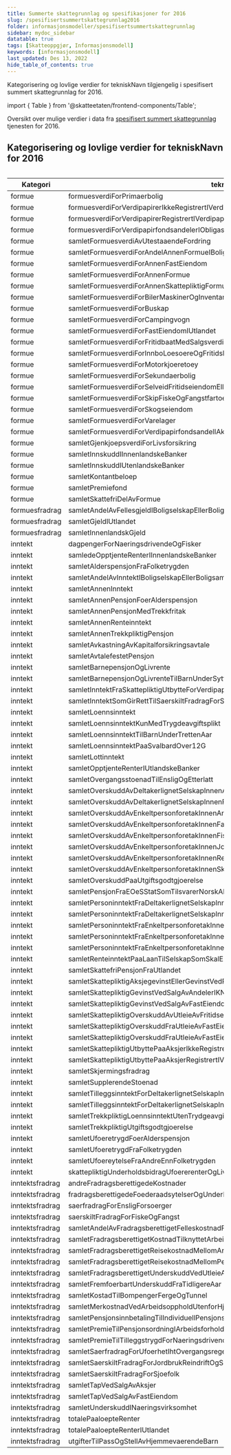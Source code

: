 ```yaml
---
title: Summerte skattegrunnlag og spesifikasjoner for 2016
slug: /spesifisertsummertskattegrunnlag2016
folder: informasjonsmodeller/spesifisertsummertskattegrunnlag
sidebar: mydoc_sidebar
datatable: true
tags: [Skatteoppgjør, Informasjonsmodell]
keywords: [informasjonsmodell]
last_updated: Des 13, 2022
hide_table_of_contents: true
---
```

<summary>Kategorisering og lovlige verdier for tekniskNavn tilgjengelig i spesifisert summert skattegrunnlag for 2016.</summary>

import { Table } from '@skatteetaten/frontend-components/Table';

Oversikt over mulige verdier i data fra [spesifisert summert skattegrunnlag](../../api/spesifisertsummertskattegrunnlag.md) tjenesten for 2016.

## Kategorisering og lovlige verdier for tekniskNavn for 2016

<Table
  data={[
  {
    kategori: 'formue',
    tekniskNavn: 'formuesverdiForPrimaerbolig',
    spesifisert: 'X',
  },
  {
    kategori: 'formue',
    tekniskNavn: 'formuesverdiForVerdipapirerIkkeRegistrertIVerdipapirsentralen',
  },
  {
    kategori: 'inntekt',
    tekniskNavn: 'samletPersoninntektFraEnkeltpersonforetakInnenJordbrukReindriftSkiferproduksjonOgAnnenNaering',
  }
]}
  columns={[
  {
    name: 'Kategori',
    fieldName: 'kategori',
  },
  {
    name: 'tekniskNavn',
    fieldName: 'tekniskNavn',
  },
  {
    name: 'Spesifisert',
    fieldName: 'spesifisert',
  },
]}
  caption="Personer med tilgang"
/>

| Kategori | tekniskNavn | Spesifisert |
|----------|----------------------------------------------|-------------|
| formue | formuesverdiForPrimaerbolig |x|
| formue | formuesverdiForVerdipapirerIkkeRegistrertIVerdipapirsentralen ||
| formue | formuesverdiForVerdipapirerRegistrertIVerdipapirsentralen ||
| formue | formuesverdiForVerdipapirfondsandelerIObligasjonsfond |x|
| formue | samletFormuesverdiAvUtestaaendeFordring ||
| formue | samletFormuesverdiForAndelAnnenFormueIBoligselskapEllerBoligsameie || 
| formue | samletFormuesverdiForAnnenFastEiendom |x|
| formue | samletFormuesverdiForAnnenFormue ||
| formue | samletFormuesverdiForAnnenSkattepliktigFormueIUtlandet ||
| formue | samletFormuesverdiForBilerMaskinerOgInventar |x| 
| formue | samletFormuesverdiForBuskap || 
| formue | samletFormuesverdiForCampingvogn |x|
| formue | samletFormuesverdiForFastEiendomIUtlandet ||
| formue | samletFormuesverdiForFritidbaatMedSalgsverdiOverSalgsverdigrense |x|
| formue | samletFormuesverdiForInnboLoesoereOgFritidsbaatUnderSalgsverdigrense || 
| formue | samletFormuesverdiForMotorkjoeretoey |x| 
| formue | samletFormuesverdiForSekundaerbolig |x| 
| formue | samletFormuesverdiForSelveidFritidseiendomEllerAndelIFritidsboligselskap |x| 
| formue | samletFormuesverdiForSkipFiskeOgFangstfartoey || 
| formue | samletFormuesverdiForSkogseiendom | |
| formue | samletFormuesverdiForVarelager | |
| formue | samletFormuesverdiForVerdipapirfondsandelIAksjefond |x|
| formue | samletGjenkjoepsverdiForLivsforsikring | |
| formue | samletInnskuddIInnenlandskeBanker | x|
| formue | samletInnskuddIUtenlandskeBanker | x|
| formue | samletKontantbeloep | |
| formue | samletPremiefond | |
| formue | samletSkattefriDelAvFormue || 
| formuesfradrag | samletAndelAvFellesgjeldIBoligselskapEllerBoligsameie |x|
| formuesfradrag | samletGjeldIUtlandet | x|
| formuesfradrag | samletInnenlandskGjeld |x|
| inntekt | dagpengerForNaeringsdrivendeOgFisker || 
| inntekt | samledeOpptjenteRenterIInnenlandskeBanker |x| 
| inntekt | samletAlderspensjonFraFolketrygden |x| 
| inntekt | samletAndelAvInntektIBoligselskapEllerBoligsameie || 
| inntekt | samletAnnenInntekt | x|
| inntekt | samletAnnenPensjonFoerAlderspensjon |x|
| inntekt | samletAnnenPensjonMedTrekkfritak |x| 
| inntekt | samletAnnenRenteinntekt | |
| inntekt | samletAnnenTrekkpliktigPensjon |x|
| inntekt | samletAvkastningAvKapitalforsikringsavtale |x| 
| inntekt | samletAvtalefestetPensjon |x| 
| inntekt | samletBarnepensjonOgLivrente ||
| inntekt | samletBarnepensjonOgLivrenteTilBarnUnderSyttenAar ||
| inntekt | samletInntektFraSkattepliktigUtbytteForVerdipapirfondsandel || 
| inntekt | samletInntektSomGirRettTilSaerskiltFradragForSjoefolk |x|
| inntekt | samletLoennsinntekt |x| 
| inntekt | samletLoennsinntektKunMedTrygdeavgiftsplikt || 
| inntekt | samletLoennsinntektTilBarnUnderTrettenAar | |
| inntekt | samletLoennsinntektPaaSvalbardOver12G|  |
| inntekt | samletLottinntekt |x|
| inntekt | samletOpptjenteRenterIUtlandskeBanker ||
| inntekt | samletOvergangsstoenadTilEnsligOgEtterlatt || 
| inntekt | samletOverskuddAvDeltakerlignetSelskapInnenAnnenNaering || 
| inntekt | samletOverskuddAvDeltakerlignetSelskapInnenFiskeEllerFamiliebarnehage ||
| inntekt | samletOverskuddAvEnkeltpersonforetakInnenAnnenNaering | |
| inntekt | samletOverskuddAvEnkeltpersonforetakInnenFamiliebarnehageEllerDagmammaIEgetHjem || 
| inntekt | samletOverskuddAvEnkeltpersonforetakInnenFiskeOgFangst | |
| inntekt | samletOverskuddAvEnkeltpersonforetakInnenJordbrukGartneriOgPelsdyr | |
| inntekt | samletOverskuddAvEnkeltpersonforetakInnenReindrift | |
| inntekt | samletOverskuddAvEnkeltpersonforetakInnenSkiferproduksjon || 
| inntekt | samletOverskuddPaaUtgiftsgodtgjoerelse | |
| inntekt | samletPensjonFraEOeSStatSomTilsvarerNorskAlderspensjonEllerAvtalefestetPensjon || 
| inntekt | samletPersoninntektFraDeltakerlignetSelskapInnenAnnenNaering | |
| inntekt | samletPersoninntektFraDeltakerlignetSelskapInnenFiskeEllerFamiliebarnehage || 
| inntekt | samletPersoninntektFraEnkeltpersonforetakInnenFamiliebarnehageEllerDagmammaIEgetHjem ||
| inntekt | samletPersoninntektFraEnkeltpersonforetakInnenFiskeOgFangst | |
| inntekt | samletPersoninntektFraEnkeltpersonforetakInnenJordbrukReindriftSkiferproduksjonOgAnnenNaering ||
| inntekt | samletRenteinntektPaaLaanTilSelskapSomSkalEkstrabeskattes | |
| inntekt | samletSkattefriPensjonFraUtlandet | |
| inntekt | samletSkattepliktigAksjegevinstEllerGevinstVedRealisasjonAvObligasjonEllerVerdipapirfondsandel ||
| inntekt | samletSkattepliktigGevinstVedSalgAvAndelerIKNANSNOKUS ||
| inntekt | samletSkattepliktigGevinstVedSalgAvFastEiendomMv | |
| inntekt | samletSkattepliktigOverskuddAvUtleieAvFritidseiendom || 
| inntekt | samletSkattepliktigOverskuddFraUtleieAvFastEiendom | |
| inntekt | samletSkattepliktigOverskuddFraUtleieAvFastEiendomIUtlandet ||
| inntekt | samletSkattepliktigUtbyttePaaAksjerIkkeRegistrertIVerdipapirsentralen || 
| inntekt | samletSkattepliktigUtbyttePaaAksjerRegistrertIVerdipapirsentralen | |
| inntekt | samletSkjermingsfradrag | |
| inntekt | samletSupplerendeStoenad ||
| inntekt | samletTilleggsinntektForDeltakerlignetSelskapInnenAnnenNaering | |
| inntekt | samletTilleggsinntektForDeltakerlignetSelskapInnenFiskeEllerFamiliebarnehage | |
| inntekt | samletTrekkpliktigLoennsinntektUtenTrydgeavgiftsplikt | |
| inntekt | samletTrekkpliktigUtgiftsgodtgjoerelse | |
| inntekt | samletUfoeretrygdFoerAlderspensjon | |
| inntekt | samletUfoeretrygdFraFolketrygden | |
| inntekt | samletUfoereytelseFraAndreEnnFolketrygden || 
| inntekt | skattepliktigUnderholdsbidragUfoererenterOgLivrenter | |
| inntektsfradrag | andreFradragsberettigedeKostnader ||
| inntektsfradrag | fradragsberettigedeFoederaadsytelserOgUnderholdsbidragTilAnnenPerson || 
| inntektsfradrag | saerfradragForEnsligForsoerger | |
| inntektsfradrag | saerskiltFradragForFiskeOgFangst ||
| inntektsfradrag | samletAndelAvFradragsberettigetFelleskostnadForBoligselskapEllerBoligsameie ||
| inntektsfradrag | samletFradragsberettigetKostnadTilknyttetArbeidMv ||
| inntektsfradrag | samletFradragsberettigetReisekostnadMellomArbeidOgHjem ||
| inntektsfradrag | samletFradragsberettigetReisekostnadMellomPendlerboligOgHjem ||
| inntektsfradrag | samletFradragsberettigetUnderskuddVedUtleieAvFastEiendom | |
| inntektsfradrag | samletFremfoerbartUnderskuddFraTidligereAar | |
| inntektsfradrag | samletKostadTilBompengerFergeOgTunnel | |
| inntektsfradrag | samletMerkostnadVedArbeidsoppholdUtenforHjem ||
| inntektsfradrag | samletPensjonsinnbetalingTilIndividuellPensjonsordning ||
| inntektsfradrag | samletPremieTilPensjonsordningIArbeidsforhold | |
| inntektsfradrag | samletPremieTilTilleggstrygdForNaeringsdrivende ||
| inntektsfradrag | samletSaerfradragForUfoerhetIhtOvergangsregel | |
| inntektsfradrag | samletSaerskiltFradragForJordbrukReindriftOgSkiferproduksjon ||
| inntektsfradrag | samletSaerskiltFradragForSjoefolk | |
| inntektsfradrag | samletTapVedSalgAvAksjer | |
| inntektsfradrag | samletTapVedSalgAvFastEiendom | |
| inntektsfradrag | samletUnderskuddINaeringsvirksomhet | |
| inntektsfradrag | totalePaaloepteRenter |x|
| inntektsfradrag | totalePaaloepteRenterIUtlandet |x|
| inntektsfradrag | utgifterTilPassOgStellAvHjemmevaerendeBarn || 
